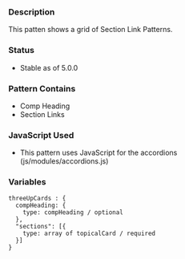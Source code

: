 ### Description
This patten shows a grid of Section Link Patterns.

### Status
* Stable as of 5.0.0

### Pattern Contains
* Comp Heading
* Section Links


### JavaScript Used
* This pattern uses JavaScript for the accordions (js/modules/accordions.js)


### Variables
~~~
threeUpCards : {
  compHeading: {
    type: compHeading / optional
  },
  "sections": [{
    type: array of topicalCard / required
  }]
}
~~~
